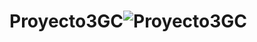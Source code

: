 # Proyecto3GC![Proyecto3GC](https://github.com/user-attachments/assets/72ca76ad-049b-4abf-ba05-3439db41c284)
